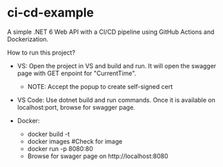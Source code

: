 # ci-cd-example
A simple .NET 6 Web API with a CI/CD pipeline using GitHub Actions and Dockerization.

How to run this project?
- VS: Open the project in VS and build and run. It will open the swagger page with GET enpoint for "CurrentTime". 
    - NOTE: Accept the popup to create self-signed cert

- VS Code: Use dotnet build and run commands. Once it is available on localhost:port, browse for swagger page.
- Docker:
    - docker build -t <image-name> <location-of-docker-file>
    - docker images  #Check for image
    - docker run -p 8080:80 <image-name>
    - Browse for swager page on http://localhost:8080